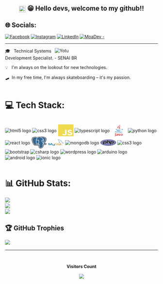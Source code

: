 ##  	<p  align="center"><img  src="https://raw.githubusercontent.com/MartinHeinz/MartinHeinz/master/wave.gif" width=22px  align="center" height=22px /> 😁 Hello devs, welcome to my github!!
## 🌐 Socials:

[![Facebook](https://img.shields.io/badge/Facebook-%231877F2.svg?logo=Facebook&logoColor=white)](https://www.facebook.com/moa.skt) [![Instagram](https://img.shields.io/badge/Instagram-%23E4405F.svg?logo=Instagram&logoColor=white)](https://www.instagram.com/moa.skt) [![LinkedIn](https://img.shields.io/badge/LinkedIn-%230077B5.svg?logo=linkedin&logoColor=white)](https://www.linkedin.com/in/moa-dev/) <a href="https://moaaskt.github.io/moa_dev/" target="_blank"><img src="https://img.shields.io/static/v1?label=MoaDev&message=Click&color=2ea44f" alt="MoaDev -"></a>
   
----
  <img alt="Yotu" src="https://media.tenor.com/TEfNj1ZBgOYAAAAC/skateboard-horogime.gif" align="right"  width='340'/>
 

   
<p>🎓 &nbsp; Technical Systems Development Specialist. - SENAI BR</p>
<p> 💡 &nbsp; I'm always on the lookout for new technologies. </p>
<p>🛹  &nbsp;In my free time, I'm always skateboarding – it's my passion.
    <br>
  <br>
 
# 💻 Tech Stack:

<div style="display: inline_block"><br>
  <img align="center" title="HTML5" src="https://cdn.jsdelivr.net/gh/devicons/devicon/icons/html5/html5-original.svg" height="40" width="52" alt="html5 logo"  />
  <img align="center"  title="CSS3" src="https://cdn.jsdelivr.net/gh/devicons/devicon/icons/css3/css3-original.svg" height="40" width="52" alt="css3 logo"  />
  <img align="center" title="Javascript" alt="javascript"  height="40" width="52" src="https://raw.githubusercontent.com/devicons/devicon/master/icons/javascript/javascript-plain.svg">
  <img align="center" title="typescript" src="https://cdn.jsdelivr.net/gh/devicons/devicon/icons/typescript/typescript-original.svg" height="40" width="52" alt="typescript logo"  />
  <img align="center" title="java" alt="java" height="40" width="52" src="https://github.com/devicons/devicon/blob/master/icons/java/java-original-wordmark.svg">
  <img align="center" title="python" src="https://cdn.jsdelivr.net/gh/devicons/devicon/icons/python/python-original.svg" height="40" width="52" alt="python logo"  />
  <img align="center" title="react" src="https://cdn.jsdelivr.net/gh/devicons/devicon/icons/react/react-original.svg" height="40" width="52" alt="react logo"  />
  <img align="center" title="postgresql" alt="postgresql" height="40" width="52" src="https://github.com/devicons/devicon/blob/master/icons/postgresql/postgresql-original.svg">
  <img align="center" title="mysql" alt="mysql" height="40" width="52" src="https://github.com/devicons/devicon/blob/master/icons/mysql/mysql-original-wordmark.svg">
  <img align="center" title="mongodb" src="https://cdn.jsdelivr.net/gh/devicons/devicon/icons/mongodb/mongodb-plain.svg" height="40" width="52" alt="mongodb logo"  />
  <img align="center"  title="PHP" alt="PHP" height="40" width="52" src="https://github.com/devicons/devicon/blob/master/icons/php/php-original.svg">
    <img align="center" title="nodejs" src="https://cdn.jsdelivr.net/gh/devicons/devicon/icons/nodejs/nodejs-original.svg" height="40" width="52" alt="css3 logo"  />
  <img align="center" title="bootstrap"  alt="bootstrap" src="https://cdn.jsdelivr.net/gh/devicons/devicon/icons/bootstrap/bootstrap-original.svg" height="40" width="52" alt="bootstrap logo"  />
  <img align="center" title="C#" src="https://cdn.jsdelivr.net/gh/devicons/devicon/icons/csharp/csharp-original.svg" height="40" width="52" alt="csharp logo"  />
  <img align="center" title="Wordpress"  src="https://cdn.jsdelivr.net/gh/devicons/devicon/icons/wordpress/wordpress-original.svg" height="40" width="52" alt="wordpress logo"  />
  <img align="center" title="Arduino" src="https://cdn.jsdelivr.net/gh/devicons/devicon/icons/arduino/arduino-original.svg" height="40" width="52" alt="arduino logo"  />
  <img align="center" title="Android" src="https://cdn.jsdelivr.net/gh/devicons/devicon/icons/android/android-original.svg" height="40" width="52" alt="android logo"  />
  <img align="center" title="Ionic" src="https://cdn.jsdelivr.net/gh/devicons/devicon/icons/ionic/ionic-original.svg" height="40" width="52" alt="ionic logo"  />
  
   

 </div>
 <br>
<div> 

 


# 📊 GitHub Stats:
![](https://github-readme-stats.vercel.app/api?username=moaaskt&theme=radical&hide_border=false&include_all_commits=false&count_private=false)<br/>
![](https://github-readme-streak-stats.herokuapp.com/?user=moaaskt&theme=radical&hide_border=false)<br/>
![](https://github-readme-stats.vercel.app/api/top-langs/?username=moaaskt&theme=radical&hide_border=false&include_all_commits=false&count_private=false&layout=compact)

## 🏆 GitHub Trophies
![](https://github-profile-trophy.vercel.app/?username=moaaskt&theme=radical&no-frame=false&no-bg=true&margin-w=4)







  ---
 </div>
<div align="center">
<br><p align="centre"><b>Visitors Count</b></p>  
<p align="center"><img align="center" src="https://profile-counter.glitch.me/{moaaskt}/count.svg" /></p> 
<br></div>
